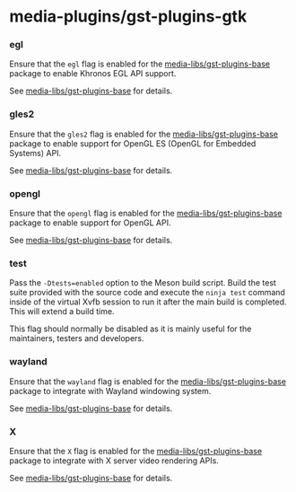 # media-plugins/gst-plugins-gtk

### egl
Ensure that the `egl` flag is enabled for the [media-libs/gst-plugins-base](../media-libs/gst-plugins-base.md) package to enable Khronos EGL API support.

See [media-libs/gst-plugins-base](../media-libs/gst-plugins-base.md) for details.

### gles2
Ensure that the `gles2` flag is enabled for the [media-libs/gst-plugins-base](../media-libs/gst-plugins-base.md) package to enable support for OpenGL ES (OpenGL for Embedded Systems) API.

See [media-libs/gst-plugins-base](../media-libs/gst-plugins-base.md) for details.

### opengl
Ensure that the `opengl` flag is enabled for the [media-libs/gst-plugins-base](../media-libs/gst-plugins-base.md) package to enable support for OpenGL API.

See [media-libs/gst-plugins-base](../media-libs/gst-plugins-base.md) for details.

### test
Pass the `-Dtests=enabled` option to the Meson build script. Build the test suite provided with the source code and execute the `ninja test` command inside of the virtual Xvfb session to run it after the main build is completed. This will extend a build time.

This flag should normally be disabled as it is mainly useful for the maintainers, testers and developers.

### wayland
Ensure that the `wayland` flag is enabled for the [media-libs/gst-plugins-base](../media-libs/gst-plugins-base.md) package to integrate with Wayland windowing system.

See [media-libs/gst-plugins-base](../media-libs/gst-plugins-base.md) for details.

### X
Ensure that the `X` flag is enabled for the [media-libs/gst-plugins-base](../media-libs/gst-plugins-base.md) package to integrate with X server video rendering APIs.

See [media-libs/gst-plugins-base](../media-libs/gst-plugins-base.md) for details.
